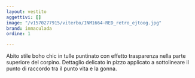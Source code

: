 ```yaml
---
layout: vestito
aggettivi: []
image: "/v1570277915/viterbo/INM1664-RED_retro_ejtoog.jpg"
brand: inmaculada
ordine: 1

---
```

Abito stile boho chic in tulle puntinato con effetto trasparenza nella parte superiore del corpino. Dettaglio delicato in pizzo applicato a sottolineare il punto di raccordo tra il punto vita e la gonna.